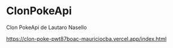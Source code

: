 # ClonPokeApi
Clon PokeApi de Lautaro Nasello


https://clon-poke-pwt87boac-mauriciocba.vercel.app/index.html
